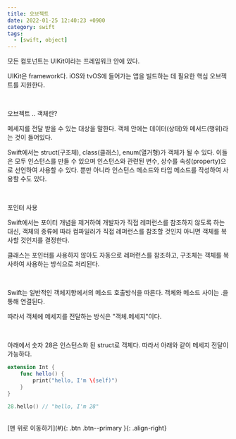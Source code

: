 ```yaml
---
title: 오브젝트
date: 2022-01-25 12:40:23 +0900
category: swift
tags:
  - [swift, object]
---
```


모든 컴포넌트는 UIKit이라는 프레임워크 안에 있다.

UIKit은 framework다. iOS와 tvOS에 들어가는 앱을 빌드하는 데 필요한 핵심 오브젝트를 지원한다.

<br>

오브젝트 .. 객체란?

메세지를 전달 받을 수 있는 대상을 말한다. 객체 안에는 데이터(상태)와 메서드(행위)라는 것이 들어있다.

Swift에서는 struct(구조체), class(클래스), enum(열거형)가 객체가 될 수 있다. 이들은 모두 인스턴스를 만들 수 있으며 인스턴스와 관련된 변수, 상수를 속성(property)으로 선언하여 사용할 수 있다. 뿐만 아니라 인스턴스 메소드와 타입 메소드를 작성하여 사용할 수도 있다.

<br>

포인터 사용

Swift에서는 포이터 개념을 제거하여 개발자가 직접 레퍼런스를 참조하지 않도록 하는 대신, 객체의 종류에 따라 컴파일러가 직접 레퍼런스를 참조할 것인지 아니면 객체를 복사할 것인지를 결정한다.

클래스는 포인터를 사용하지 않아도 자동으로 레퍼런스를 참조하고, 구조체는 객체를 복사하여 사용하는 방식으로 처리된다.

<br> 

Swift는 일반적인 객체지향에서의 메소드 호출방식을 따른다. 객체와 메소드 사이는 .을 통해 연결된다.

따라서 객체에 메세지를 전달하는 방식은 "객체.메세지"이다.

<br>
 
아래에서 숫자 28은 인스턴스화 된 struct로 객체다. 따라서 아래와 같이 메세지 전달이 가능하다.
```swift
extension Int { 
	func hello() { 
		print("hello, I'm \(self)") 
	} 
} 

28.hello() // "hello, I'm 28"
```

<br>
[맨 위로 이동하기](#){: .btn .btn--primary }{: .align-right}
<br>